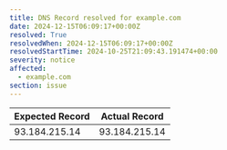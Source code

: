 ```yaml
---
title: DNS Record resolved for example.com
date: 2024-12-15T06:09:17+00:00Z
resolved: True
resolvedWhen: 2024-12-15T06:09:17+00:00Z
resolvedStartTime: 2024-10-25T21:09:43.191474+00:00
severity: notice
affected:
  - example.com
section: issue
---
```


| Expected Record  | Actual Record  |
|------------------|----------------|
| 93.184.215.14 | 93.184.215.14 |
